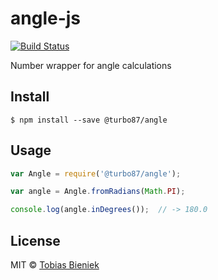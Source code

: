 # angle-js 

[![Build Status](https://travis-ci.org/Turbo87/angle-js.svg?branch=master)](https://travis-ci.org/Turbo87/angle-js)

Number wrapper for angle calculations


## Install

```
$ npm install --save @turbo87/angle
```


## Usage

```js
var Angle = require('@turbo87/angle');

var angle = Angle.fromRadians(Math.PI);

console.log(angle.inDegrees());  // -> 180.0
```


## License

MIT © [Tobias Bieniek](https://github.com/turbo87)
